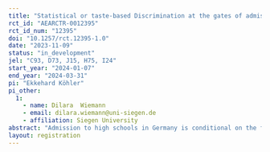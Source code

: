 ```yaml
---
title: "Statistical or taste-based Discrimination at the gates of admission to Senior High in Germany – Evidence from the field "
rct_id: "AEARCTR-0012395"
rct_id_num: "12395"
doi: "10.1257/rct.12395-1.0"
date: "2023-11-09"
status: "in_development"
jel: "C93, D73, J15, H75, I24"
start_year: "2024-01-07"
end_year: "2024-03-31"
pi: "Ekkehard Köhler"
pi_other:
  1:
    - name: Dilara  Wiemann
    - email: dilara.wiemann@uni-siegen.de
    - affiliation: Siegen University
abstract: "Admission to high schools in Germany is conditional on the final grades obtained by students in junior high school. This is why thousands of 10th graders apply for admission every year. Running a randomized controlled trial in this process, we test if gender, migration background and grades have an effect on high school admission’s responsiveness to messages sent by putatively 16-year-olds teenagers who request information on the admission process. In line with our priors from a pre-test in the state of North Rhine-Westfalia, we expect that high schools across Germany discriminate against the ethnic background of students. Most notably non-German female students receive significantly fewer replies even if they have best grades."
layout: registration
---
```


